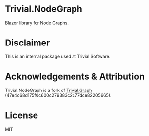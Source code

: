 # Trivial.NodeGraph
Blazor library for Node Graphs.

# Disclaimer
This is an internal package used at Trivial Software.

# Acknowledgements & Attribution
Trivial.NodeGraph is a fork of [Trivial.Graph](https://github.com/Blazor-Diagrams/Trivial.Graph) (47e4c68d175f0c600c279383c2c77dce82205665).

# License
MIT